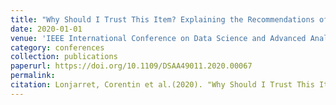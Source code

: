 ```yaml
---
title: "Why Should I Trust This Item? Explaining the Recommendations of any Model"
date: 2020-01-01
venue: 'IEEE International Conference on Data Science and Advanced Analytics, DSAA'
category: conferences
collection: publications
paperurl: https://doi.org/10.1109/DSAA49011.2020.00067
permalink: 
citation: Lonjarret, Corentin et al.(2020). "Why Should I Trust This Item? Explaining the Recommendations of any Model". IEEE International Conference on Data Science and Advanced Analytics, DSAA.
---
```

